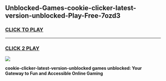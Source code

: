
## Unblocked-Games-cookie-clicker-latest-version-unblocked-Play-Free-7ozd3
<h3>
<a href="https://premium76.site?title=cookie-clicker-latest-version-unblocked&ref=18A1">CLICK TO PLAY</a></h3>
<hr>

<h3>
<a href="https://premium76.site?title=cookie-clicker-latest-version-unblocked&ref=18A1">CLICK 2 PLAY</a>
  
</h3>

<a href="https://premium76.site?title=cookie-clicker-latest-version-unblocked&ref=18A1"><img src="https://clearcache.store/games.png"></a>


**cookie-clicker-latest-version-unblocked games unblocked: Your Gateway to Fun and Accessible Online Gaming**
